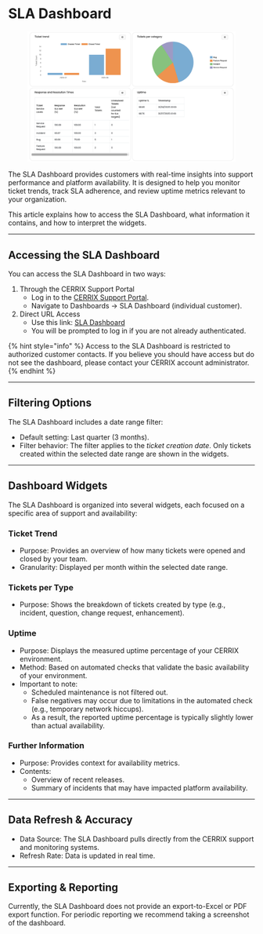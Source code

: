 # SLA Dashboard

<figure><img src="../../.gitbook/assets/image (49).png" alt=""><figcaption></figcaption></figure>

The SLA Dashboard provides customers with real-time insights into support performance and platform availability. It is designed to help you monitor ticket trends, track SLA adherence, and review uptime metrics relevant to your organization.

This article explains how to access the SLA Dashboard, what information it contains, and how to interpret the widgets.

***

## Accessing the SLA Dashboard

You can access the SLA Dashboard in two ways:

1. Through the CERRIX Support Portal
   * Log in to the [CERRIX Support Portal](https://support.cerrix.com).
   * Navigate to Dashboards → SLA Dashboard (individual customer).
2. Direct URL Access
   * Use this link: [SLA Dashboard](https://support.cerrix.com/portal/dashboard?btn=67\&id=5)
   * You will be prompted to log in if you are not already authenticated.

{% hint style="info" %}
Access to the SLA Dashboard is restricted to authorized customer contacts. If you believe you should have access but do not see the dashboard, please contact your CERRIX account administrator.
{% endhint %}

***

## Filtering Options

The SLA Dashboard includes a date range filter:

* Default setting: Last quarter (3 months).
* Filter behavior: The filter applies to the _ticket creation date_. Only tickets created within the selected date range are shown in the widgets.

***

## Dashboard Widgets

The SLA Dashboard is organized into several widgets, each focused on a specific area of support and availability:

### Ticket Trend

* Purpose: Provides an overview of how many tickets were opened and closed by your team.
* Granularity: Displayed per month within the selected date range.

### Tickets per Type

* Purpose: Shows the breakdown of tickets created by type (e.g., incident, question, change request, enhancement).

### Uptime

* Purpose: Displays the measured uptime percentage of your CERRIX environment.
* Method: Based on automated checks that validate the basic availability of your environment.
* Important to note:
  * Scheduled maintenance is not filtered out.
  * False negatives may occur due to limitations in the automated check (e.g., temporary network hiccups).
  * As a result, the reported uptime percentage is typically slightly lower than actual availability.

### Further Information

* Purpose: Provides context for availability metrics.
* Contents:
  * Overview of recent releases.
  * Summary of incidents that may have impacted platform availability.

***

## Data Refresh & Accuracy

* Data Source: The SLA Dashboard pulls directly from the CERRIX support and monitoring systems.
* Refresh Rate: Data is updated in real time.

***

## Exporting & Reporting

Currently, the SLA Dashboard does not provide an export-to-Excel or PDF export function. For periodic reporting we recommend taking a screenshot of the dashboard.
